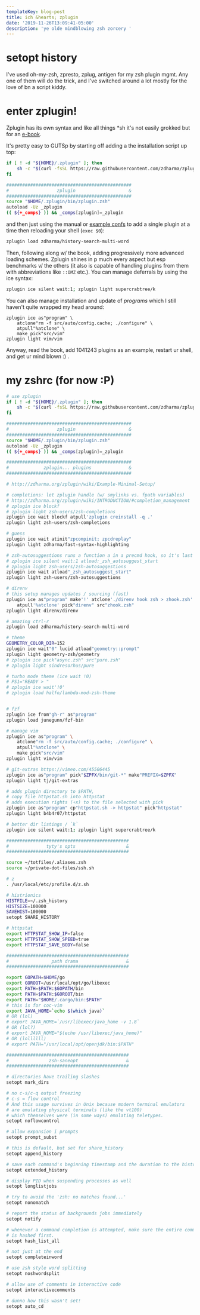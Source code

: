 ```yaml
---
templateKey: blog-post
title: ich &hearts; zplugin
date: '2019-11-26T13:09:41-05:00'
description: 'ye olde mindblowing zsh zorcery '
---
```

# setopt history

I've used oh-my-zsh, zpresto, zplug, antigen for my zsh plugin mgmt. Any one of them will do the trick, and I've switched around a lot mostly for the love of bn a script kiddy.

# enter zplugin!

Zplugin has its own syntax and like all things *sh it's not easily grokked but for an [e-book](http://zdharma.org/zplugin/wiki/GALLERY/).

It's pretty easy to GUTSp by starting off adding a the installation script up top:

```sh
if [ ! -d "${HOME}/.zplugin" ]; then
    sh -c "$(curl -fsSL https://raw.githubusercontent.com/zdharma/zplugin/master/doc/install.sh)"
fi

###############################################
#                  zplugin                    &
###############################################
source "$HOME/.zplugin/bin/zplugin.zsh"
autoload -Uz _zplugin
(( ${+_comps} )) && _comps[zplugin]=_zplugin
```

and then just using the manual or [example confs](https://github.com/zdharma/zplugin-configs) to add a single plugin at a time then reloading your shell (`exec $0`): 

```sh
zplugin load zdharma/history-search-multi-word
```

Then, following along w/ the book, adding progressively more advanced loading schemes. Zplugin shines in p much every aspect but esp benchmarks v/ the others (it also is capable of handling plugins from them with abbreviations like `::OMZ` etc.). You can manage deferrals by using the ice syntax: 

```sh
zplugin ice silent wait:1; zplugin light supercrabtree/k
```

You can also manage installation and update of _programs_ which I still haven't quite wrapped my head around:

```
zplugin ice as"program" \
    atclone"rm -f src/auto/config.cache; ./configure" \
    atpull"%atclone" \
    make pick"src/vim"
zplugin light vim/vim
```

Anyway, read the book, add 1041243 plugins as an example, restart ur shell, and get ur mind blown :) .

# my zshrc (for now :P)

```sh
# use zplugin
if [ ! -d "${HOME}/.zplugin" ]; then
    sh -c "$(curl -fsSL https://raw.githubusercontent.com/zdharma/zplugin/master/doc/install.sh)"
fi

###############################################
#                  zplugin                    &
###############################################
source "$HOME/.zplugin/bin/zplugin.zsh"
autoload -Uz _zplugin
(( ${+_comps} )) && _comps[zplugin]=_zplugin

###############################################
#             zplugin... plugins              &
###############################################

# http://zdharma.org/zplugin/wiki/Example-Minimal-Setup/

# completions: let zplugin handle (w/ smylinks vs. fpath variables)
# http://zdharma.org/zplugin/wiki/INTRODUCTION/#completion_management
# zplugin ice blockf
# zplugin light zsh-users/zsh-completions
zplugin ice wait blockf atpull'zplugin creinstall -q .'
zplugin light zsh-users/zsh-completions

# guess
zplugin ice wait atinit"zpcompinit; zpcdreplay"
zplugin light zdharma/fast-syntax-highlighting

# zsh-autosuggestions runs a function a in a precmd hook, so it's last
# zplugin ice silent wait:1 atload:_zsh_autosuggest_start
# zplugin light zsh-users/zsh-autosuggestions
zplugin ice wait atload"_zsh_autosuggest_start"
zplugin light zsh-users/zsh-autosuggestions

# direnv
# this setup manages updates / sourcing (fast)
zplugin ice as"program" make'!' atclone'./direnv hook zsh > zhook.zsh' \
    atpull'%atclone' pick"direnv" src"zhook.zsh"
zplugin light direnv/direnv

# amazing ctrl-r
zplugin load zdharma/history-search-multi-word

# theme
GEOMETRY_COLOR_DIR=152
zplugin ice wait"0" lucid atload"geometry::prompt"
zplugin light geometry-zsh/geometry
# zplugin ice pick"async.zsh" src"pure.zsh"
# zplugin light sindresorhus/pure

# turbo mode theme (ice wait !0)
# PS1="READY > "
# zplugin ice wait'!0'
# zplugin load halfo/lambda-mod-zsh-theme


# fzf
zplugin ice from"gh-r" as"program"
zplugin load junegunn/fzf-bin

# manage vim
zplugin ice as"program" \
    atclone"rm -f src/auto/config.cache; ./configure" \
    atpull"%atclone" \
    make pick"src/vim"
zplugin light vim/vim

# git-extras https://vimeo.com/45506445
zplugin ice as"program" pick"$ZPFX/bin/git-*" make"PREFIX=$ZPFX"
zplugin light tj/git-extras

# adds plugin directory to $PATH,
# copy file httpstat.sh into httpstat
# adds execution rights (+x) to the file selected with pick
zplugin ice as"program" cp"httpstat.sh -> httpstat" pick"httpstat"
zplugin light b4b4r07/httpstat

# better dir listings / `k`
zplugin ice silent wait:1; zplugin light supercrabtree/k

##############################################
#              tyty's opts                   &
##############################################

source ~/totfiles/.aliases.zsh
source ~/private-dot-files/ssh.sh

# z
. /usr/local/etc/profile.d/z.sh

# histrionics
HISTFILE=~/.zsh_history
HISTSIZE=100000
SAVEHIST=100000
setopt SHARE_HISTORY

# httpstat
export HTTPSTAT_SHOW_IP=false
export HTTPSTAT_SHOW_SPEED=true
export HTTPSTAT_SAVE_BODY=false

##############################################
#                path drama                  &
##############################################

export GOPATH=$HOME/go
export GOROOT=/usr/local/opt/go/libexec
export PATH=$PATH:$GOPATH/bin
export PATH=$PATH:$GOROOT/bin
export PATH="$HOME/.cargo/bin:$PATH"
# this is for coc-vim
export JAVA_HOME=`echo $(which java)`
# OR (lol)
# export JAVA_HOME=`/usr/libexec/java_home -v 1.8`
# OR (lol?)
# export JAVA_HOME="$(echo /usr/libexec/java_home)"
# OR (lollllll)
# export PATH="/usr/local/opt/openjdk/bin:$PATH"

##############################################
#               zsh-saneopt                  &
##############################################

# directories have trailing slashes
setopt mark_dirs

# no c-s/c-q output freezing
# c-s = flow control
# And this usage survives in Unix because modern terminal emulators
# are emulating physical terminals (like the vt100)
# which themselves were (in some ways) emulating teletypes.
setopt noflowcontrol

# allow expansion i prompts
setopt prompt_subst

# this is default, but set for share_history
setopt append_history

# save each command's beginning timestamp and the duration to the history file
setopt extended_history

# display PID when suspending processes as well
setopt longlistjobs

# try to avoid the 'zsh: no matches found...'
setopt nonomatch

# report the status of backgrounds jobs immediately
setopt notify

# whenever a command completion is attempted, make sure the entire command path
# is hashed first.
setopt hash_list_all

# not just at the end
setopt completeinword

# use zsh style word splitting
setopt noshwordsplit

# allow use of comments in interactive code
setopt interactivecomments

# dunno how this wasn't set!
setopt auto_cd
```
